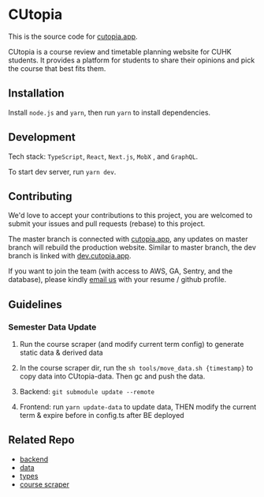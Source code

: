 # CUtopia
This is the source code for [cutopia.app](cutopia.app).

CUtopia is a course review and timetable planning website for CUHK students. It provides a platform for students to share their opinions and pick the course that best fits them.

## Installation

Install `node.js` and `yarn`, then run `yarn` to install dependencies.

## Development

Tech stack: `TypeScript`,  `React`, `Next.js`, `MobX` , and `GraphQL`.

To start dev server, run `yarn dev`.

## Contributing

We'd love to accept your contributions to this project, you are welcomed to submit your issues and pull requests (rebase) to this project.

The master branch is connected with [cutopia.app](cutopia.app), any updates on master branch will rebuild the production website. Similar to master branch, the dev branch is linked with [dev.cutopia.app](dev.cutopia.app).

If you want to join the team (with access to AWS, GA, Sentry, and the database), please kindly [email us](mailto::cutopia.app@gmail.com) with your resume / github profile.

## Guidelines

### Semester Data Update
1. Run the course scraper (and modify current term config) to generate static data & derived data

2. In the course scraper dir, run the `sh tools/move_data.sh {timestamp}` to copy data into CUtopia-data. Then gc and push the data.

3. Backend: `git submodule update --remote`

4. Frontend: run `yarn update-data` to update data, THEN modify the current term & expire before in config.ts after BE deployed

## Related Repo

* [backend](https://github.com/cutility/CUtopia-backend)
* [data](https://github.com/cutility/CUtopia-data)
* [types](https://github.com/cutility/CUtopia-types)
* [course scraper](https://github.com/mikezzb/cuhk-course-scraper)
